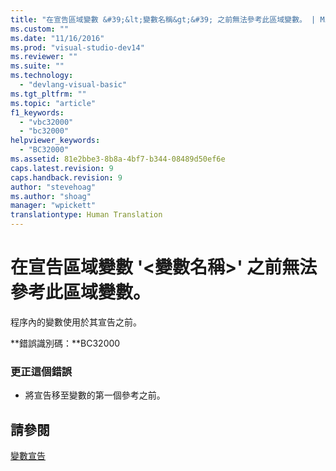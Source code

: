 ```yaml
---
title: "在宣告區域變數 &#39;&lt;變數名稱&gt;&#39; 之前無法參考此區域變數。 | Microsoft Docs"
ms.custom: ""
ms.date: "11/16/2016"
ms.prod: "visual-studio-dev14"
ms.reviewer: ""
ms.suite: ""
ms.technology: 
  - "devlang-visual-basic"
ms.tgt_pltfrm: ""
ms.topic: "article"
f1_keywords: 
  - "vbc32000"
  - "bc32000"
helpviewer_keywords: 
  - "BC32000"
ms.assetid: 81e2bbe3-8b8a-4bf7-b344-08489d50ef6e
caps.latest.revision: 9
caps.handback.revision: 9
author: "stevehoag"
ms.author: "shoag"
manager: "wpickett"
translationtype: Human Translation
---
```

# 在宣告區域變數 &#39;&lt;變數名稱&gt;&#39; 之前無法參考此區域變數。
程序內的變數使用於其宣告之前。  
  
 **錯誤識別碼：**BC32000  
  
### 更正這個錯誤  
  
-   將宣告移至變數的第一個參考之前。  
  
## 請參閱  
 [變數宣告](../../visual-basic/programming-guide/language-features/variables/variable-declaration.md)